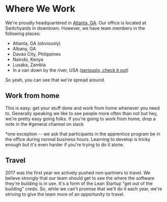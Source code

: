 # Where We Work

We're proudly headquartered in [Atlanta, GA](community.md). Our office is located at Switchyards in downtown. However, we have team members in the following places:

* Atlanta, GA (obviously)
* Albany, GA
* Davao City, Philippines
* Nairobi, Kenya
* Lusaka, Zambia
* In a van down by the river, USA ([seriously, check it out](https://www.instagram.com/burningvan/))

So yeah, you can see that we're spread around.

## Work from home

This is easy: get your stuff done and work from home whenever you need to. Generally speaking we like to see people more often than not but hey, we're pretty easy going folks. If you're going to work from home, drop a note in the #general channel on slack

*one exception -- we ask that participants in the apprentice program be in the office during normal business hours. Learning to develop is tricky enough but it's even harder if you're trying to do it alone.

## Travel

2017 was the first year we actively pushed non-partners to travel. We believe strongly that our team should get to see the where the software they're building is in use. It's a form of the Lean Startup "get out of the building" credo. So, while we can't promise that we'll do it each year, we're striving to give the team more of an opportunity to travel.
